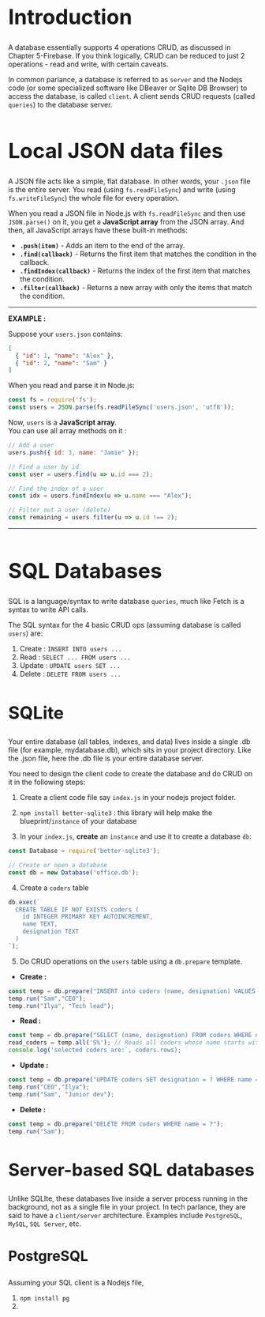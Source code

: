 <style>
  h1 { font-size: 3em; }
  h2 { font-size: 2.5em; }
  h3 { font-size: 2em; }
  h4 { font-size: 1.5em; }
  h5 { font-size: 1.3em; }
  h6 { font-size: 1.2em; }
</style>


# Introduction

A database essentially supports 4 operations CRUD, as discussed in Chapter 5-Firebase. If you think logically, CRUD can be reduced to just 2 operations - read and write, with certain caveats.

In common parlance, a database is referred to as `server` and the Nodejs code (or some specialized software like DBeaver or Sqlite DB Browser) to access the database, is called `client`. A client sends CRUD requests (called `queries`) to the database server. 

# Local JSON data files

A JSON file acts like a simple, flat database. In other words, your `.json` file is the entire server. You read (using `fs.readFileSync`) and write (using `fs.writeFileSync`) the whole file for every operation.

When you read a JSON file in Node.js with `fs.readFileSync` and then use `JSON.parse()` on it, you get a **JavaScript array** from the JSON array. And then, all JavaScript arrays have these built-in methods:

- **`.push(item)`** - Adds an item to the end of the array.
- **`.find(callback)`** - Returns the first item that matches the condition in the callback.
- **`.findIndex(callback)`** - Returns the index of the first item that matches the condition.
- **`.filter(callback)`** - Returns a new array with only the items that match the condition.

---

 **EXAMPLE :**

Suppose your `users.json` contains:
```json
[
  { "id": 1, "name": "Alex" },
  { "id": 2, "name": "Sam" }
]
```

When you read and parse it in Node.js:
```js
const fs = require('fs');
const users = JSON.parse(fs.readFileSync('users.json', 'utf8'));
```
Now, `users` is a **JavaScript array**.  
You can use all array methods on it :

```js
// Add a user
users.push({ id: 3, name: "Jamie" });

// Find a user by id
const user = users.find(u => u.id === 2);

// Find the index of a user
const idx = users.findIndex(u => u.name === "Alex");

// Filter out a user (delete)
const remaining = users.filter(u => u.id !== 2);
```

---



# SQL Databases

SQL is a language/syntax to write database `queries`, much like Fetch is a syntax to write API calls. 

The SQL syntax for the 4 basic CRUD ops (assuming database is called `users`) are:

1. Create : `INSERT INTO users ...`
2. Read : `SELECT ... FROM users ...`
3. Update : `UPDATE users SET ...`
4. Delete : `DELETE FROM users ...`



## SQLite

Your entire database (all tables, indexes, and data) lives inside a single .db file (for example, mydatabase.db), which sits in your project directory. Like the .json file, here the .db file is your entire database server.

You need to design the client code to create the database and do CRUD on it in the following steps:

1. Create a client code file say `index.js` in your nodejs project folder.

2. `npm install better-sqlite3` : this library will help make the blueprint/`instance` of your database 

3. In your `index.js`, **create** an `instance` and use it to create a database `db`: 

```js
const Database = require('better-sqlite3');

// Create or open a database
const db = new Database('office.db');
```
4. Create a `coders` table
```js
db.exec(`
  CREATE TABLE IF NOT EXISTS coders (
    id INTEGER PRIMARY KEY AUTOINCREMENT,
    name TEXT,
    designation TEXT
  )
`);
```

5. Do CRUD operations on the `users` table using a `db.prepare` template.

- **Create :** 
```js
const temp = db.prepare("INSERT into coders (name, designation) VALUES (? ?)")
temp.run("Sam","CEO");
temp.run("Ilya", "Tech lead");
```

- **Read :**
```js
const temp = db.prepare("SELECT (name, designation) FROM coders WHERE name LIKE ?")
read_coders = temp.all('S%'); // Reads all coders whose name starts with 'S'
console.log('selected coders are:`, coders.rows);
```

- **Update :**

```js
const temp = db.prepare("UPDATE coders SET designation = ? WHERE name = ?")
temp.run("CEO","Ilya");
temp.run("Sam", "Junior dev");
```

- **Delete :** 

```js
const temp = db.prepare("DELETE FROM coders WHERE name = ?");
temp.run("Sam");
```


## Server-based SQL databases

Unlike SQLIte, these databases live inside a server process running in the background, not as a single file in your project. In tech parlance, they are said to have a `client/server` architecture. Examples include `PostgreSQL`, `MySQL`, `SQL Server`, etc.

### PostgreSQL

Assuming your SQL client is a Nodejs file, 

1. `npm install pg`
2.


